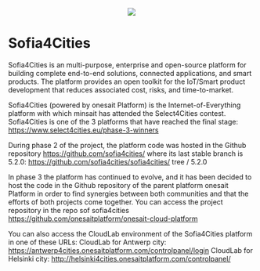 <p align="center">
  <a src='https://www.sofia4cities.com/'>
    <img src='docs/images/s4c_logo.png'/>
  </a>
</p>

Sofia4Cities 
============================

Sofia4Cities is an multi-purpose, enterprise and open-source platform for building complete end-to-end solutions, connected applications, and smart products. 
The platform provides an open toolkit for the IoT/Smart product development that reduces associated cost, risks, and time-to-market.


Sofia4Cities (powered by onesait Platform) is the Internet-of-Everything platform with which minsait has attended the Select4Cities contest.
Sofia4Cities is one of the 3 platforms that have reached the final stage: https://www.select4cities.eu/phase-3-winners

During phase 2 of the project, the platform code was hosted in the Github repository https://github.com/sofia4cities/ where its last stable branch is 5.2.0: https://github.com/sofia4cities/sofia4cities/ tree / 5.2.0

In phase 3 the platform has continued to evolve, and it has been decided to host the code in the Github repository of the parent platform onesait Platform in order to find
synergies between both communities and that the efforts of both projects come together.
You can access the project repository in the repo sof sofia4cities https://github.com/onesaitplatform/onesait-cloud-platform

You can also access the CloudLab environment of the Sofia4Cities platform in one of these URLs:
CloudLab for Antwerp city: https://antwerp4cities.onesaitplatform.com/controlpanel/login
CloudLab for Helsinki city: http://helsinki4cities.onesaitplatform.com/controlpanel/

